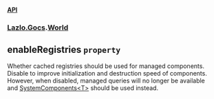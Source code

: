 #### [API](./API.md 'API')
### [Lazlo.Gocs](./API.md#Lazlo-Gocs 'Lazlo.Gocs').[World](./Lazlo-Gocs-World.md 'Lazlo.Gocs.World')
## enableRegistries `property`
Whether cached registries should be used for managed components.  
Disable to improve initialization and destruction speed of components.  
However, when disabled, managed queries will no longer be available  
and [SystemComponents&lt;T&gt;](./Lazlo-Gocs-SystemComponents-T-.md 'Lazlo.Gocs.SystemComponents&lt;T&gt;') should be used instead.
